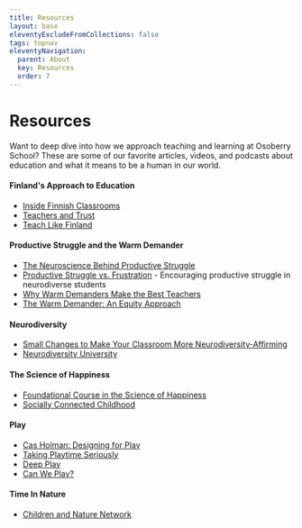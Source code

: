 ```yaml
---
title: Resources
layout: base
eleventyExcludeFromCollections: false
tags: topnav
eleventyNavigation:
  parent: About
  key: Resources
  order: 7
---
```

# Resources

Want to deep dive into how we approach teaching and learning at Osoberry School? These are some of our favorite articles, videos, and podcasts about education and what it means to be a human in our world. 

#### Finland's Approach to Education

* [Inside Finnish Classrooms](https://taughtbyfinland.com/inside-of-a-finnish-classroom/)
* [Teachers and Trust](https://blogs.worldbank.org/en/education/teachers-and-trust-cornerstones-finnish-education-system)
* [Teach Like Finland](https://www.powells.com/book/teach-like-finland-33-simple-strategies-for-joyful-classrooms-9781324001256)[](https://www.powells.com/book/teach-like-finland-33-simple-strategies-for-joyful-classrooms-9781324001256)

#### Productive Struggle and the Warm Demander

* [The Neuroscience Behind Productive Struggle](https://www.edutopia.org/article/neuroscience-behind-productive-struggle)
* [Productive Struggle vs. Frustration](https://andrewgael.com/2016/04/05/productive-struggle-vs-frustration/) - Encouraging productive struggle in neurodiverse students 
* [Why Warm Demanders Make the Best Teachers](https://www.teachingchannel.com/k12-hub/blog/why-warm-demanders-make-the-best-teachers/)
* [The Warm Demander: An Equity Approach](https://www.edutopia.org/blog/warm-demander-equity-approach-matt-alexander)

#### Neurodiversity

* [Small Changes to Make Your Classroom More Neurodiversity-Affirming](https://www.cultofpedagogy.com/neurodiversity-affirming/)
* [Neurodiversity University](https://www.neurodiversity.university/educator-community)

#### The Science of Happiness

* [Foundational Course in the Science of Happiness](https://ggsc.berkeley.edu/what_we_do/event/the_science_of_happiness)
* [Socially Connected Childhood](https://greatergood.berkeley.edu/article/item/scratch_a_happy_adult_find_a_socially_connected_childhood)

#### Play

* [Cas Holman: Designing for Play](https://www.youtube.com/watch?v=IL1n6LuUIcQ)
* [Taking Playtime Seriously](https://www.nytimes.com/2018/01/29/well/family/taking-playtime-seriously.html?recid=10hM7ohLQjBdxQdOjdmjh3XdCIS&sl_l=1&sl_rec=mostpopular_sample_dedup_sticky&contentCollection=smarter-living&mData=articles%255B%255D%3Dhttps%253A%252F%252Fwww.nytimes.com%252F2018%252F01%252F29%252Fwell%252Ffamily%252Ftaking-playtime-seriously.html%253Frecid%253D10hM7ohLQjBdxQdOjdmjh3XdCIS%2526sl_l%253D1%2526sl_rec%253Dmostpopular_sample_dedup_sticky%26articles%255B%255D%3Dhttps%253A%252F%252Fwww.nytimes.com%252F2017%252F11%252F15%252Fstyle%252Fmakeup-for-aging.html%253Frecid%253D10hM7ohLQjBdxQdOjdmjh3XdCIS%2526sl_rec%253Dmostpopular_sample_dedup_sticky&hp&action=click&pgtype=Homepage&clickSource=story-heading&module=smarterLiving-promo-region&region=smarterLiving-promo-region&WT.nav=smarterLiving-promo-region)
* [Deep Play](https://theoutsidersplayadvocates.com/blog/deep-play-a-play-type)
* [Can We Play?](https://greatergood.berkeley.edu/article/item/can_we_play)

#### Time In Nature

* [Children and Nature Network](https://www.childrenandnature.org/)
